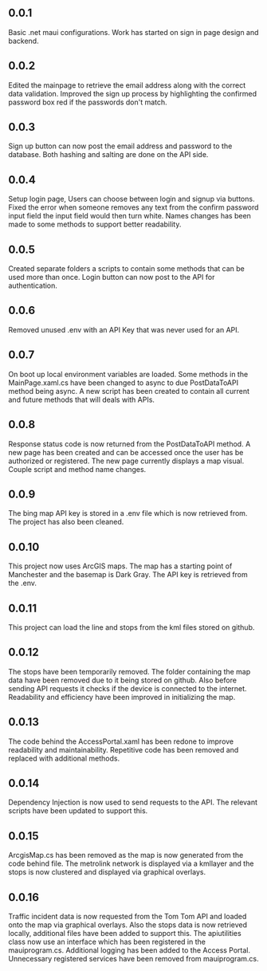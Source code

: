 ## 0.0.1
Basic .net maui configurations. Work has started on sign in page design and backend.

## 0.0.2
Edited the mainpage to retrieve the email address along with the correct data validation. Improved the sign up process by highlighting the confirmed password box red if the passwords don't match.

## 0.0.3
Sign up button can now post the email address and password to the database. Both hashing and salting are done on the API side. 

## 0.0.4
Setup login page, Users can choose between login and signup via buttons. Fixed the error when someone removes any text from the confirm password input field the input field would then turn white. Names changes has been made to some methods to support better readability.

## 0.0.5
Created separate folders a scripts to contain some methods that can be used more than once. Login button can now post to the API for authentication. 

## 0.0.6
Removed unused .env with an API Key that was never used for an API.

## 0.0.7
On boot up local environment variables are loaded. Some methods in the MainPage.xaml.cs have been changed to async to due PostDataToAPI method being async. A new script has been created to contain all current and future methods that will deals with APIs.

## 0.0.8
Response status code is now returned from the PostDataToAPI method. A new page has been created and can be accessed once the user has be authorized or registered. The new page currently displays a map visual. 
Couple script and method name changes. 

## 0.0.9
The bing map API key is stored in a .env file which is now retrieved from. The project has also been cleaned. 

## 0.0.10
This project now uses ArcGIS maps. The map has a starting point of Manchester and the basemap is Dark Gray. The API key is retrieved from the .env.

## 0.0.11 
This project can load the line and stops from the kml files stored on github.

## 0.0.12
The stops have been temporarily removed. The folder containing the map data have been removed due to it being stored on github. Also before sending API requests it checks if the device is connected to the internet. Readability and efficiency have been improved in initializing the map.

## 0.0.13 
The code behind the AccessPortal.xaml has been redone to improve readability and maintainability. Repetitive code has been removed and replaced with additional methods. 

## 0.0.14
Dependency Injection is now used to send requests to the API. The relevant scripts have been updated to support this. 

## 0.0.15
ArcgisMap.cs has been removed as the map is now generated from the code behind file. The metrolink network is displayed via a kmllayer and the stops is now clustered and displayed via graphical overlays. 

## 0.0.16
Traffic incident data is now requested from the Tom Tom API and loaded onto the map via graphical overlays. Also the stops data is now retrieved locally, additional files have been added to support this. The apiutilities class now use an interface which has been registered in the mauiprogram.cs. Additional logging has been added to the Access Portal. Unnecessary registered services have been removed from mauiprogram.cs.